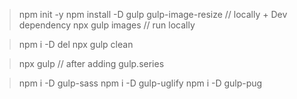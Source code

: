 > npm init -y 
> npm install -D gulp gulp-image-resize // locally + Dev dependency
> npx gulp images // run locally

> npm i -D del
> npx gulp clean

> npx gulp // after adding gulp.series

> npm i -D gulp-sass
> npm i -D gulp-uglify
> npm i -D gulp-pug